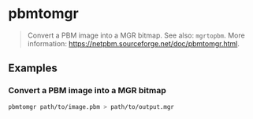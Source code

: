 # pbmtomgr

> Convert a PBM image into a MGR bitmap. See also: `mgrtopbm`. More information: <https://netpbm.sourceforge.net/doc/pbmtomgr.html>.

## Examples

### Convert a PBM image into a MGR bitmap

```bash
pbmtomgr path/to/image.pbm > path/to/output.mgr
```
